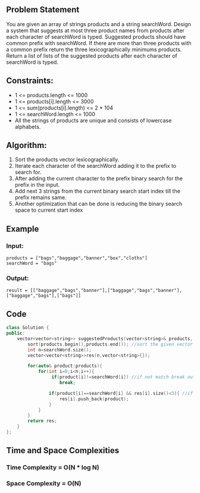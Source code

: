 ## Problem Statement 
 You are given an array of strings products and a string searchWord. Design a system that suggests at most three product names from products after each character of searchWord is typed. Suggested products should have common prefix with searchWord. If there are more than three products with a common prefix return the three lexicographically minimums products. Return a list of lists of the suggested products after each character of searchWord is typed.

## Constraints:

- 1 <= products.length <= 1000
- 1 <= products[i].length <= 3000
- 1 <= sum(products[i].length) <= 2 * 104
- 1 <= searchWord.length <= 1000
- All the strings of products are unique and consists of lowercase alphabets.

## Algorithm:

1. Sort the products vector lexicographically.
2. Iterate each character of the searchWord adding it to the prefix to search for.
3. After adding the current character to the prefix binary search for the prefix in the input.
4. Add next 3 strings from the current binary search start index till the prefix remains same.
5. Another optimization that can be done is reducing the binary search space to current start index



## Example
### Input: 
```
products = ["bags","baggage","banner","box","cloths"]
searchWord = "bags"
```
### Output: 
```
result = [["baggage","bags","banner"],["baggage","bags","banner"],["baggage","bags"],["bags"]]
```

## Code
```cpp
class Solution {
public:
    vector<vector<string>> suggestedProducts(vector<string>& products, string searchWord) {
        sort(products.begin(),products.end()); //sort the given vector of strings lexicographically 
        int n=searchWord.size();
        vector<vector<string>>res(n,vector<string>{});

        for(auto& product:products){
            for(int i=0;i<n;i++){
                 if(product[i]!=searchWord[i]) //if not match break out of loop
                    break;

                if(product[i]==searchWord[i] && res[i].size()<3){ //if matches then push into res vector
                    res[i].push_back(product);
                }
            }
        }
        return res;
    }
};
```
## Time and Space Complexities
### Time Complexity = O(N * log N)
### Space Complexity = O(N)
